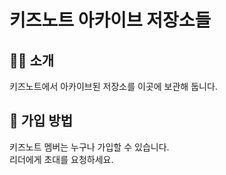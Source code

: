 # 키즈노트 아카이브 저장소들

## 🙋‍♀️ 소개
키즈노트에서 아카이브된 저장소를 이곳에 보관해 둡니다.

## 🌈 가입 방법
키즈노트 멤버는 누구나 가입할 수 있습니다.<br/>
리더에게 초대를 요청하세요.
